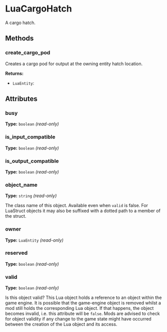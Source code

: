 # LuaCargoHatch

A cargo hatch.

## Methods

### create_cargo_pod

Creates a cargo pod for output at the owning entity hatch location.

**Returns:**

- `LuaEntity`: 

## Attributes

### busy

**Type:** `boolean` _(read-only)_



### is_input_compatible

**Type:** `boolean` _(read-only)_



### is_output_compatible

**Type:** `boolean` _(read-only)_



### object_name

**Type:** `string` _(read-only)_

The class name of this object. Available even when `valid` is false. For LuaStruct objects it may also be suffixed with a dotted path to a member of the struct.

### owner

**Type:** `LuaEntity` _(read-only)_



### reserved

**Type:** `boolean` _(read-only)_



### valid

**Type:** `boolean` _(read-only)_

Is this object valid? This Lua object holds a reference to an object within the game engine. It is possible that the game-engine object is removed whilst a mod still holds the corresponding Lua object. If that happens, the object becomes invalid, i.e. this attribute will be `false`. Mods are advised to check for object validity if any change to the game state might have occurred between the creation of the Lua object and its access.


